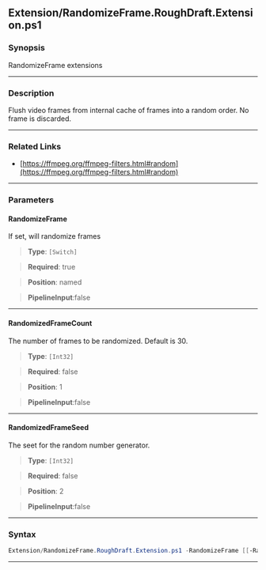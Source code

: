 
Extension/RandomizeFrame.RoughDraft.Extension.ps1
-------------------------------------------------
### Synopsis
RandomizeFrame extensions

---
### Description

Flush video frames from internal cache of frames into a random order. No frame is discarded.

---
### Related Links
* [https://ffmpeg.org/ffmpeg-filters.html#random](https://ffmpeg.org/ffmpeg-filters.html#random)



---
### Parameters
#### **RandomizeFrame**

If set, will randomize frames



> **Type**: ```[Switch]```

> **Required**: true

> **Position**: named

> **PipelineInput**:false



---
#### **RandomizedFrameCount**

The number of frames to be randomized.  Default is 30.



> **Type**: ```[Int32]```

> **Required**: false

> **Position**: 1

> **PipelineInput**:false



---
#### **RandomizedFrameSeed**

The seet for the random number generator.



> **Type**: ```[Int32]```

> **Required**: false

> **Position**: 2

> **PipelineInput**:false



---
### Syntax
```PowerShell
Extension/RandomizeFrame.RoughDraft.Extension.ps1 -RandomizeFrame [[-RandomizedFrameCount] <Int32>] [[-RandomizedFrameSeed] <Int32>] [<CommonParameters>]
```
---



